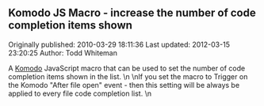 ## Komodo JS Macro - increase the number of code completion items shown 
Originally published: 2010-03-29 18:11:36 
Last updated: 2012-03-15 23:20:25 
Author: Todd Whiteman 
 
A [Komodo](http://www.activestate.com/komodo) JavaScript macro that can be used to set the number of code completion items shown in the list.\n\nIf you set the macro to Trigger on the Komodo "After file open" event - then this setting will be always be applied to every file code completion list.\n